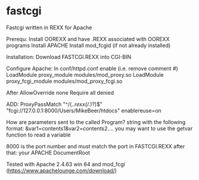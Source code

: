 # fastcgi
Fastcgi written in REXX for Apache

Prerequ:
Install OOREXX and have .REXX associated with OOREXX programs
Install APACHE
Install mod_fcgid (if not already installed)


Installation:
Download FASTCGI.REXX into CGI-BIN

Configure Apache:
In conf/httpd.conf enable (i.e. remove comment #)
LoadModule proxy_module modules/mod_proxy.so
LoadModule proxy_fcgi_module modules/mod_proxy_fcgi.so

After
<Directory />
    AllowOverride none
    Require all denied
</Directory>

ADD:
ProxyPassMatch "^/(.*\.rexx(/.*)?)$" "fcgi://127.0.0.1:8000/Users/MikeBeer/htdocs" enablereuse=on


How are parameters sent to the called Program?
string with the following format:
&var1=contents1&var2=contents2....
you may want to use the getvar function to read a variable

8000 is the port number and must match the port in FASTCGI.REXX
after that: your APACHE DocumentRoot



Tested with Apache 2.4.63 win 64 and mod_fcgi (https://www.apachelounge.com/download/)
